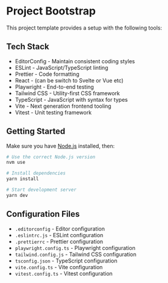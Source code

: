# Project Bootstrap

This project template provides a setup with the following tools:

## Tech Stack

- EditorConfig - Maintain consistent coding styles
- ESLint - JavaScript/TypeScript linting
- Prettier - Code formatting
- React - (can be switch to Svelte or Vue etc)
- Playwright - End-to-end testing
- Tailwind CSS - Utility-first CSS framework
- TypeScript - JavaScript with syntax for types
- Vite - Next generation frontend tooling
- Vitest - Unit testing framework

## Getting Started

Make sure you have [Node.js](https://nodejs.org/) installed, then:

```bash
# Use the correct Node.js version
nvm use

# Install dependencies
yarn install

# Start development server
yarn dev
```

## Configuration Files

- `.editorconfig` - Editor configuration
- `.eslintrc.js` - ESLint configuration
- `.prettierrc` - Prettier configuration
- `playwright.config.ts` - Playwright configuration
- `tailwind.config.js` - Tailwind CSS configuration
- `tsconfig.json` - TypeScript configuration
- `vite.config.ts` - Vite configuration
- `vitest.config.ts` - Vitest configuration
